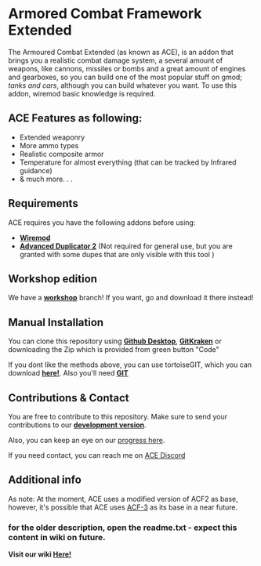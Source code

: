 # Armored Combat Framework Extended

The Armoured Combat Extended (as known as ACE), is an addon that brings you a realistic combat damage system, a several amount of weapons, like cannons, missiles or bombs and a great amount of engines and gearboxes, so you can build one of the most popular stuff on gmod; *tanks and cars*, although you can build whatever you want. To use this addon, wiremod basic knowledge is required.

## ACE Features as following:
* Extended weaponry
* More ammo types
* Realistic composite armor
* Temperature for almost everything (that can be tracked by Infrared guidance)
* & much more. . .

## Requirements

ACE requires you have the following addons before using:

* **[Wiremod](https://steamcommunity.com/workshop/filedetails/?id=160250458)** 
* **[Advanced Duplicator 2](https://steamcommunity.com/sharedfiles/filedetails/?id=773402917&searchtext=advanced+duplicator)** (Not required for general use, but you are granted with some dupes that are only visible with this tool )

## Workshop edition

We have a **[workshop](https://steamcommunity.com/sharedfiles/filedetails/?id=2512558788)** branch! If you want, go and download it there instead!

## Manual Installation

You can clone this repository using **[Github Desktop](https://desktop.github.com/)**, **[GitKraken](https://www.gitkraken.com/)**  or downloading the Zip which is provided from green button "Code"

If you dont like the methods above, you can use tortoiseGIT, which you can download **[here!](https://tortoisegit.org/)**. Also you'll need **[GIT](https://git-scm.com/downloads)**

## Contributions & Contact

You are free to contribute to this repository. Make sure to send your contributions to our **[development version](https://github.com/MartyX5555/ACE-Dev)**.

Also, you can keep an eye on our [progress here](https://trello.com/b/AW6lxk7z/ace-development).

If you need contact, you can reach me on [ACE Discord](https://discord.gg/Y8aEYU6)

## Additional info

As note: At the moment, ACE uses a modified version of ACF2 as base, however, it's possible that ACE uses [ACF-3](https://github.com/Stooberton/ACF-3) as its base in a near future.

### for the older description, open the readme.txt - expect this content in wiki on future.

**Visit our wiki [Here!](https://github.com/RedDeadlyCreeper/ArmoredCombatExtended/wiki)**
